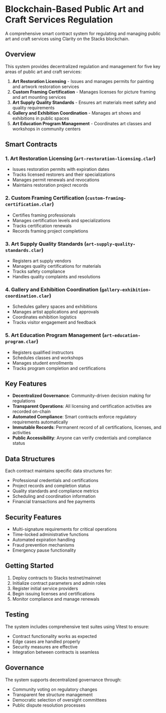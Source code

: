 # Blockchain-Based Public Art and Craft Services Regulation

A comprehensive smart contract system for regulating and managing public art and craft services using Clarity on the Stacks blockchain.

## Overview

This system provides decentralized regulation and management for five key areas of public art and craft services:

1. **Art Restoration Licensing** - Issues and manages permits for painting and artwork restoration services
2. **Custom Framing Certification** - Manages licenses for picture framing and art mounting services
3. **Art Supply Quality Standards** - Ensures art materials meet safety and quality requirements
4. **Gallery and Exhibition Coordination** - Manages art shows and exhibitions in public spaces
5. **Art Education Program Management** - Coordinates art classes and workshops in community centers

## Smart Contracts

### 1. Art Restoration Licensing (`art-restoration-licensing.clar`)
- Issues restoration permits with expiration dates
- Tracks licensed restorers and their specializations
- Manages permit renewals and revocations
- Maintains restoration project records

### 2. Custom Framing Certification (`custom-framing-certification.clar`)
- Certifies framing professionals
- Manages certification levels and specializations
- Tracks certification renewals
- Records framing project completions

### 3. Art Supply Quality Standards (`art-supply-quality-standards.clar`)
- Registers art supply vendors
- Manages quality certifications for materials
- Tracks safety compliance
- Handles quality complaints and resolutions

### 4. Gallery and Exhibition Coordination (`gallery-exhibition-coordination.clar`)
- Schedules gallery spaces and exhibitions
- Manages artist applications and approvals
- Coordinates exhibition logistics
- Tracks visitor engagement and feedback

### 5. Art Education Program Management (`art-education-program.clar`)
- Registers qualified instructors
- Schedules classes and workshops
- Manages student enrollments
- Tracks program completion and certifications

## Key Features

- **Decentralized Governance**: Community-driven decision making for regulations
- **Transparent Operations**: All licensing and certification activities are recorded on-chain
- **Automated Compliance**: Smart contracts enforce regulatory requirements automatically
- **Immutable Records**: Permanent record of all certifications, licenses, and activities
- **Public Accessibility**: Anyone can verify credentials and compliance status

## Data Structures

Each contract maintains specific data structures for:
- Professional credentials and certifications
- Project records and completion status
- Quality standards and compliance metrics
- Scheduling and coordination information
- Financial transactions and fee payments

## Security Features

- Multi-signature requirements for critical operations
- Time-locked administrative functions
- Automated expiration handling
- Fraud prevention mechanisms
- Emergency pause functionality

## Getting Started

1. Deploy contracts to Stacks testnet/mainnet
2. Initialize contract parameters and admin roles
3. Register initial service providers
4. Begin issuing licenses and certifications
5. Monitor compliance and manage renewals

## Testing

The system includes comprehensive test suites using Vitest to ensure:
- Contract functionality works as expected
- Edge cases are handled properly
- Security measures are effective
- Integration between contracts is seamless

## Governance

The system supports decentralized governance through:
- Community voting on regulatory changes
- Transparent fee structure management
- Democratic selection of oversight committees
- Public dispute resolution processes
